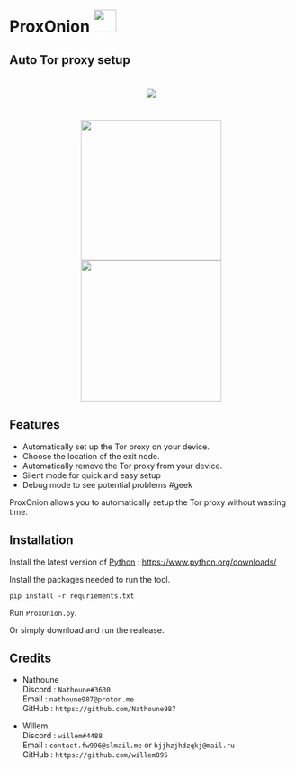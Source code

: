 # ProxOnion <img src="https://i.imgur.com/UQmceDZ.png" width="40">
## Auto Tor proxy setup


<h1 align="center">
<a href="https://github.com/Nathoune987/ProxOnion"><img src="https://i.imgur.com/q5ivzPH.png"></a>
</h1>

<h1 align="center">
<a href="https://github.com/Nathoune987/ProxOnion/archive/refs/heads/main.zip"><img src="https://i.imgur.com/hD4hD2c.png" width="250"></a>
<a href="https://github.com/Nathoune987/ProxOnion/releases/tag/ProxOnion_v1.0"><img src="https://i.imgur.com/c6i4Era.png" width="250"></a>
</h1>

## Features

- Automatically set up the Tor proxy on your device.
- Choose the location of the exit node.
- Automatically remove the Tor proxy from your device.
- Silent mode for quick and easy setup
- Debug mode to see potential problems #geek

ProxOnion allows you to automatically setup the Tor proxy without wasting time.

## Installation

Install the latest version of [Python](https://www.python.org/downloads/) : https://www.python.org/downloads/

Install the packages needed to run the tool.

```
pip install -r requriements.txt
```

Run `ProxOnion.py`.

Or simply download and run the realease.
## Credits

- Nathoune<br>
    Discord : `Nathoune#3630`<br>
    Email : `nathoune987@proton.me`<br>
    GitHub : `https://github.com/Nathoune987`<br>

- Willem<br>
    Discord : `willem#4488`<br>
    Email : `contact.fw996@slmail.me` or `hjjhzjhdzqkj@mail.ru`<br>
    GitHub : `https://github.com/willem895`
